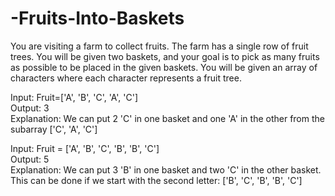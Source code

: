 # -Fruits-Into-Baskets
You are visiting a farm to collect fruits. The farm has a single row of fruit trees. You will be given two baskets, and your goal is to pick as many fruits as possible to be placed in the given baskets.  You will be given an array of characters where each character represents a fruit tree. 


Input: Fruit=['A', 'B', 'C', 'A', 'C']  
Output: 3  
Explanation: We can put 2 'C' in one basket and one 'A' in the other from the subarray ['C', 'A', 'C']



Input: Fruit = ['A', 'B', 'C', 'B', 'B', 'C']  
Output: 5  
Explanation: We can put 3 'B' in one basket and two 'C' in the other basket. This can be done if we start with the second letter: ['B', 'C', 'B', 'B', 'C']
